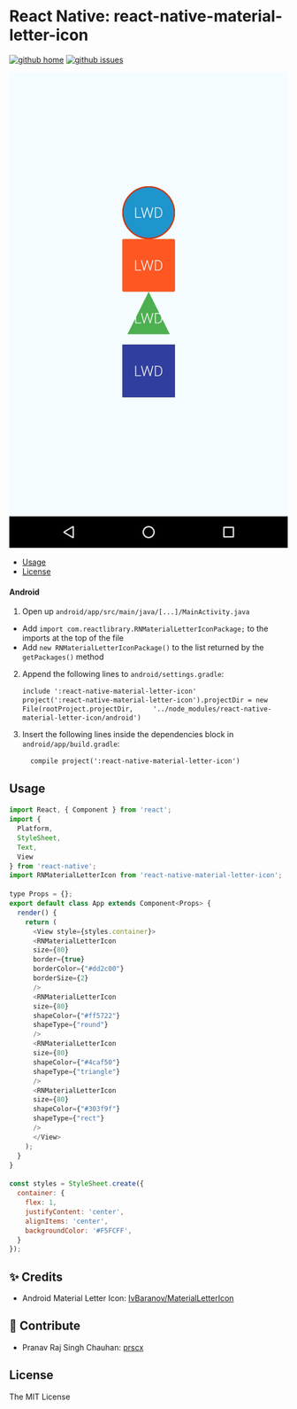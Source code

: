 # React Native: react-native-material-letter-icon

[![github home](https://img.shields.io/badge/gaetanozappi-react--native--material--letter--icon-blue.svg?style=flat-square)](https://github.com/gaetanozappi/react-native-material-letter-icon)
[![github issues](https://img.shields.io/github/issues/gaetanozappi/react-native-material-letter-icon.svg?style=flat-square)](https://github.com/gaetanozappi/react-native-material-letter-icon/issues)

![PNG](screenshot/react-native-material-letter-icon.jpeg)

-   [Usage](#usage)
-   [License](#license)

#### Android

1. Open up `android/app/src/main/java/[...]/MainActivity.java`
  - Add `import com.reactlibrary.RNMaterialLetterIconPackage;` to the imports at the top of the file
  - Add `new RNMaterialLetterIconPackage()` to the list returned by the `getPackages()` method
2. Append the following lines to `android/settings.gradle`:
  	```
  	include ':react-native-material-letter-icon'
  	project(':react-native-material-letter-icon').projectDir = new File(rootProject.projectDir, 	'../node_modules/react-native-material-letter-icon/android')
  	```
3. Insert the following lines inside the dependencies block in `android/app/build.gradle`:
  	```
      compile project(':react-native-material-letter-icon')
  	```

## Usage
```javascript
import React, { Component } from 'react';
import {
  Platform,
  StyleSheet,
  Text,
  View
} from 'react-native';
import RNMaterialLetterIcon from 'react-native-material-letter-icon';

type Props = {};
export default class App extends Component<Props> {
  render() {
    return (
      <View style={styles.container}>
      <RNMaterialLetterIcon
      size={80}
      border={true}
      borderColor={"#dd2c00"}
      borderSize={2}
      />
      <RNMaterialLetterIcon
      size={80}
      shapeColor={"#ff5722"}
      shapeType={"round"}
      />
      <RNMaterialLetterIcon
      size={80}
      shapeColor={"#4caf50"}
      shapeType={"triangle"}
      />
      <RNMaterialLetterIcon
      size={80}
      shapeColor={"#303f9f"}
      shapeType={"rect"}
      />
      </View>
    );
  }
}

const styles = StyleSheet.create({
  container: {
    flex: 1,
    justifyContent: 'center',
    alignItems: 'center',
    backgroundColor: '#F5FCFF',
  }
});

```


## ✨ Credits

- Android Material Letter Icon: [IvBaranov/MaterialLetterIcon](https://github.com/IvBaranov/MaterialLetterIcon)

## 💫 Contribute

- Pranav Raj Singh Chauhan: [prscx](https://github.com/prscx)


## License
The MIT License

